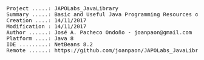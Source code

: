 <pre>

Project .....: JAPOLabs_JavaLibrary
Summary .....: Basic and Useful Java Programming Resources on NetBeans
Creation ....: 14/11/2017
Modification : 14/11/2017
Author ......: José A. Pacheco Ondoño - joanpaon@gmail.com
Platform ....: Java 8
IDE .........: NetBeans 8.2
Remote ......: https://github.com/joanpaon/JAPOLabs_JavaLibrary.git

</pre>

